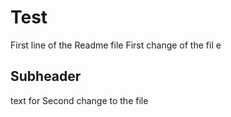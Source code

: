 # Test

First line of the Readme file 
First change of the fil e

## Subheader

text for Second change to the file 